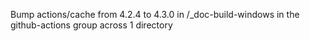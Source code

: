 Bump actions/cache from 4.2.4 to 4.3.0 in /_doc-build-windows in the github-actions group across 1 directory
